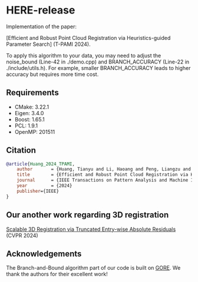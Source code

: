 # HERE-release

Implementation of the paper:

[Efficient and Robust Point Cloud Registration via Heuristics-guided Parameter Search] (T-PAMI 2024).

To apply this algorithm to your data, you may need to adjust the noise_bound (Line-42 in ./demo.cpp) and BRANCH_ACCURACY (Line-22 in ./include/utils.h). For example, smaller BRANCH_ACCURACY leads to higher accuracy but requires more time cost.

## Requirements
- CMake: 3.22.1
- Eigen: 3.4.0
- Boost: 1.65.1
- PCL: 1.9.1
- OpenMP: 201511

## Citation

```bibtex
@article{Huang_2024_TPAMI,
    author       = {Huang, Tianyu and Li, Haoang and Peng, Liangzu and Liu, Yinlong and Liu, Yun-Hui},
    title        = {Efficient and Robust Point Cloud Registration via Heuristics-guided Parameter Search},
    journal      = {IEEE Transactions on Pattern Analysis and Machine Intelligence},
    year         = {2024}
    publisher={IEEE}
}
```

## Our another work regarding 3D registration
[Scalable 3D Registration via Truncated Entry-wise Absolute Residuals](https://github.com/tyhuang98/TEAR-release) (CVPR 2024)


## Acknowledgements
The Branch-and-Bound algorithm part of our code is built on [GORE](https://cs.adelaide.edu.au/~aparra/project/gore/). We thank the authors for their excellent work!
